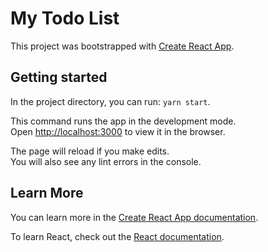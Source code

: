 # My Todo List

This project was bootstrapped with [Create React App](https://github.com/facebook/create-react-app).

## Getting started

In the project directory, you can run: `yarn start`.

This command runs the app in the development mode.\
Open [http://localhost:3000](http://localhost:3000) to view it in the browser.

The page will reload if you make edits.\
You will also see any lint errors in the console.

## Learn More

You can learn more in the [Create React App documentation](https://facebook.github.io/create-react-app/docs/getting-started).

To learn React, check out the [React documentation](https://reactjs.org/).
